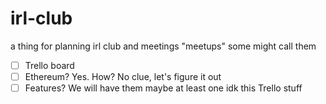 # irl-club
a thing for planning irl club and meetings "meetups" some might call them

- [ ] Trello board
- [ ] Ethereum? Yes. How? No clue, let's figure it out
- [ ] Features? We will have them maybe at least one idk this Trello stuff
